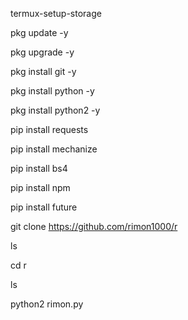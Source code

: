termux-setup-storage

pkg update -y

pkg upgrade -y

pkg install git -y

pkg install python -y

pkg install python2 -y

pip install requests

pip install mechanize

pip install bs4

pip install npm

pip install future

git clone https://github.com/rimon1000/r

ls

cd r

ls

python2 rimon.py
